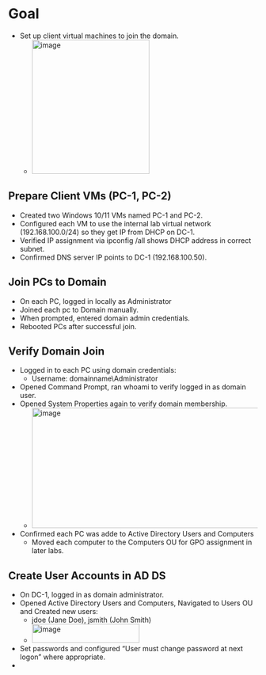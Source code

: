 # Goal
- Set up client virtual machines to join the domain.
  - <img width="237" height="271" alt="image" src="https://github.com/user-attachments/assets/74448696-cbeb-4358-8e03-cba95c24cda9" />

## Prepare Client VMs (PC-1, PC-2)
- Created two Windows 10/11 VMs named PC-1 and PC-2.
- Configured each VM to use the internal lab virtual network (192.168.100.0/24) so they get IP from DHCP on DC-1.
- Verified IP assignment via ipconfig /all shows DHCP address in correct subnet.
- Confirmed DNS server IP points to DC-1 (192.168.100.50).

## Join PCs to Domain
- On each PC, logged in locally as Administrator
- Joined each pc to Domain manually.
- When prompted, entered domain admin credentials.
- Rebooted PCs after successful join.

## Verify Domain Join
- Logged in to each PC using domain credentials:
  - Username: domainname\Administrator
- Opened Command Prompt, ran whoami to verify logged in as domain user.
- Opened System Properties again to verify domain membership.
  - <img width="592" height="243" alt="image" src="https://github.com/user-attachments/assets/e0d80206-2719-47d3-b140-9f70b6a5afa1" />
- Confirmed each PC was adde to Active Directory Users and Computers
  -  Moved each computer to the Computers OU for GPO assignment in later labs.
 
## Create User Accounts in AD DS
- On DC-1, logged in as domain administrator.
- Opened Active Directory Users and Computers, Navigated to Users OU and Created new users:
  - jdoe (Jane Doe), jsmith (John Smith)
  - <img width="217" height="38" alt="image" src="https://github.com/user-attachments/assets/cbdee6dd-28a6-4df9-a8c6-d5d52884329d" />
- Set passwords and configured “User must change password at next logon” where appropriate.
- 

